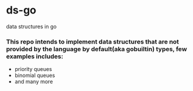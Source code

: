 # ds-go
data structures in go

### This repo intends to implement data structures that are not provided by the language by default(aka gobuiltin) types, few examples includes:
- priority queues
- binomial queues 
- and many more
